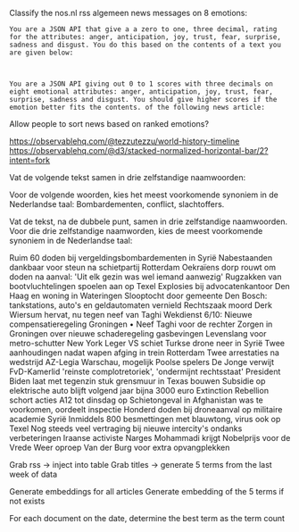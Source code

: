 Classify the nos.nl rss algemeen news messages on 8 emotions:

    You are a JSON API that give a a zero to one, three decimal, rating for the attributes: anger, anticipation, joy, trust, fear, surprise, sadness and disgust. You do this based on the contents of a text you are given below:



    You are a JSON API giving out 0 to 1 scores with three decimals on eight emotional attributes: anger, anticipation, joy, trust, fear, surprise, sadness and disgust. You should give higher scores if the emotion better fits the contents. of the following news article:




Allow people to sort news based on ranked emotions?


https://observablehq.com/@tezzutezzu/world-history-timeline
https://observablehq.com/@d3/stacked-normalized-horizontal-bar/2?intent=fork


Vat de volgende tekst samen in drie zelfstandige naamwoorden:

Voor de volgende woorden, kies het meest voorkomende synoniem in de Nederlandse taal:
Bombardementen, conflict, slachtoffers.

Vat de tekst, na de dubbele punt, samen in drie zelfstandige naamwoorden. Voor die drie zelfstandige naamworden, kies de meest voorkomende synoniem in de Nederlandse taal:


Ruim 60 doden bij vergeldingsbombardementen in Syrië
Nabestaanden dankbaar voor steun na schietpartij Rotterdam
Oekraïens dorp rouwt om doden na aanval: 'Uit elk gezin was wel iemand aanwezig'
Rugzakken van bootvluchtelingen spoelen aan op Texel
Explosies bij advocatenkantoor Den Haag en woning in Wateringen
Slooptocht door gemeente Den Bosch: tankstations, auto's en geldautomaten vernield
Rechtszaak moord Derk Wiersum hervat, nu tegen neef van Taghi
Wekdienst 6/10: Nieuwe compensatieregeling Groningen • Neef Taghi voor de rechter
Zorgen in Groningen over nieuwe schaderegeling gasbevingen
Levenslang voor metro-schutter New York
Leger VS schiet Turkse drone neer in Syrië
Twee aanhoudingen nadat wapen afging in trein Rotterdam
Twee arrestaties na wedstrijd AZ-Legia Warschau, mogelijk Poolse spelers
De Jonge verwijt FvD-Kamerlid 'reinste complotretoriek', 'ondermijnt rechtsstaat'
President Biden laat met tegenzin stuk grensmuur in Texas bouwen
Subsidie op elektrische auto blijft volgend jaar bijna 3000 euro
Extinction Rebellion schort acties A12 tot dinsdag op
Schietongeval in Afghanistan was te voorkomen, oordeelt inspectie
Honderd doden bij droneaanval op militaire academie Syrië
Inmiddels 800 besmettingen met blauwtong, virus ook op Texel
Nog steeds veel vertraging bij nieuwe intercity's ondanks verbeteringen
Iraanse activiste Narges Mohammadi krijgt Nobelprijs voor de Vrede
Weer oproep Van der Burg voor extra opvangplekken




Grab rss -> inject into table
Grab titles -> generate 5 terms from the last week of data

Generate embeddings for all articles
Generate embedding of the 5 terms if not exists

For each document on the date, determine the best term as the term count

